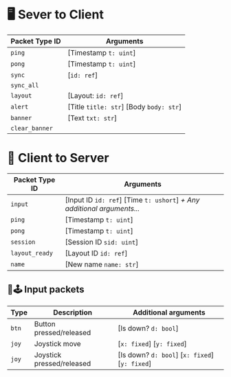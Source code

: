 # 🖥️ Sever to Client

| Packet Type ID | Arguments                               |
| -------------- | --------------------------------------- |
| `ping`         | [Timestamp `t: uint`]                   |
| `pong`         | [Timestamp `t: uint`]                   |
| `sync`         | [`id: ref`]                             |
| `sync_all`     |                                         |
| `layout`       | [Layout: `id: ref`]                     |
| `alert`        | [Title `title: str`] [Body `body: str`] |
| `banner`       | [Text `txt: str`]                       |
| `clear_banner` |                                         |


# 📱 Client to Server

| Packet Type ID | Arguments                                                               |
| -------------- | ----------------------------------------------------------------------- |
| `input`        | [Input ID `id: ref`] [Time `t: ushort`] _+ Any additional arguments..._ |
| `ping`         | [Timestamp `t: uint`]                                                   |
| `pong`         | [Timestamp `t: uint`]                                                   |
| `session`      | [Session ID `sid: uint`]                                                |
| `layout_ready` | [Layout ID `id: ref`]                                                   |
| `name`         | [New name `name: str`]                                                  |


## 📱🕹️ Input packets

| Type  | Description               | Additional arguments                           |
| ----- | ------------------------- | ---------------------------------------------- |
| `btn` | Button pressed/released   | [Is down? `d: bool`]                           |
| `joy` | Joystick move             | [`x: fixed`] [`y: fixed`]                      |
| `joy` | Joystick pressed/released | [Is down? `d: bool`] [`x: fixed`] [`y: fixed`] |
